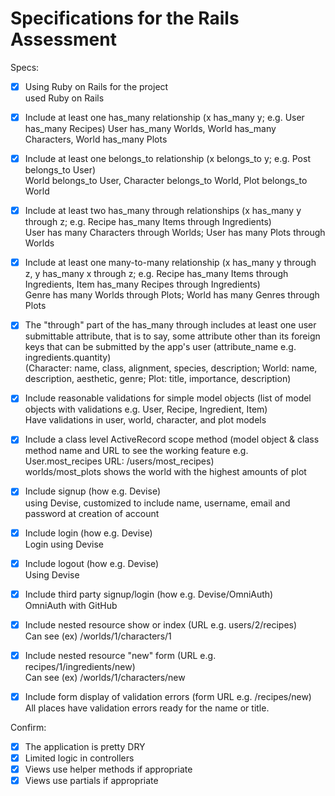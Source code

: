 # Specifications for the Rails Assessment

Specs:
- [x] Using Ruby on Rails for the project  
    used Ruby on Rails

- [x] Include at least one has_many relationship (x has_many y; e.g. User has_many Recipes) 
    User has_many Worlds, World has_many Characters, World has_many Plots

- [x] Include at least one belongs_to relationship (x belongs_to y; e.g. Post belongs_to User)  
    World belongs_to User, Character belongs_to World, Plot belongs_to World

- [x] Include at least two has_many through relationships (x has_many y through z; e.g. Recipe has_many Items through Ingredients)  
    User has many Characters through Worlds; User has many Plots through Worlds

- [x] Include at least one many-to-many relationship (x has_many y through z, y has_many x through z; e.g. Recipe has_many Items through Ingredients, Item has_many Recipes through Ingredients)  
    Genre has many Worlds through Plots; World has many Genres through Plots

- [x] The "through" part of the has_many through includes at least one user submittable attribute, that is to say, some attribute other than its foreign keys that can be submitted by the app's user (attribute_name e.g. ingredients.quantity)  
    (Character: name, class, alignment, species, description; 
    World: name, description, aesthetic, genre;
    Plot: title, importance, description)
    
- [x] Include reasonable validations for simple model objects (list of model objects with validations e.g. User, Recipe, Ingredient, Item)  
    Have validations in user, world, character, and plot models

- [x] Include a class level ActiveRecord scope method (model object & class method name and URL to see the working feature e.g. User.most_recipes URL: /users/most_recipes)  
    worlds/most_plots shows the world with the highest amounts of plot

- [x] Include signup (how e.g. Devise)  
    using Devise, customized to include name, username, email and password at creation of account 
    
- [x] Include login (how e.g. Devise)  
    Login using Devise

- [x] Include logout (how e.g. Devise)  
    Using Devise

- [x] Include third party signup/login (how e.g. Devise/OmniAuth)  
    OmniAuth with GitHub

- [x] Include nested resource show or index (URL e.g. users/2/recipes)  
    Can see (ex) /worlds/1/characters/1

- [x] Include nested resource "new" form (URL e.g. recipes/1/ingredients/new)  
    Can see (ex) /worlds/1/characters/new

- [x] Include form display of validation errors (form URL e.g. /recipes/new)  
    All places have validation errors ready for the name or title.

Confirm:
- [x] The application is pretty DRY
- [x] Limited logic in controllers
- [x] Views use helper methods if appropriate
- [x] Views use partials if appropriate